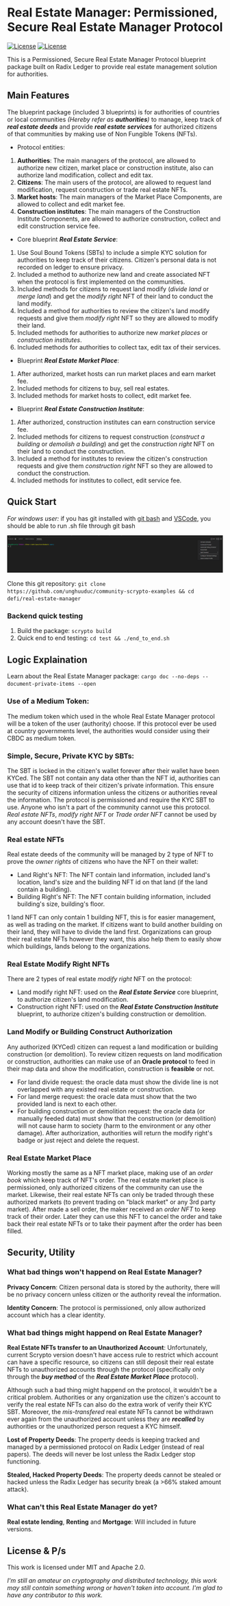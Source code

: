 # Real Estate Manager: Permissioned, Secure Real Estate Manager Protocol

[![License](https://img.shields.io/badge/License-Apache_2.0-blue.svg)](https://opensource.org/licenses/Apache-2.0)
[![License](https://img.shields.io/badge/license-MIT-blue.svg)](https://opensource.org/licenses/MIT)

This is a Permissioned, Secure Real Estate Manager Protocol blueprint package built on Radix Ledger to provide real estate management solution for authorities.

## Main Features

The blueprint package (included 3 blueprints) is for authorities of countries or local communities *(Hereby refer as **authorities**)* to manage, keep track of ***real estate deeds*** and provide ***real estate services*** for authorized citizens of that communities by making use of Non Fungible Tokens (NFTs). 

- Protocol entities:
1. **Authorities**: The main managers of the protocol, are allowed to authorize new citizen, market place or construction institute, also can authorize land modification, collect and edit tax.
2. **Citizens**: The main users of the protocol, are allowed to request land modification, request construction or trade real estate NFTs.
3. **Market hosts**: The main managers of the Market Place Components, are allowed to collect and edit market fee.
4. **Construction institutes**: The main managers of the Construction Institute Components, are allowed to authorize construction, collect and edit construction service fee.

- Core blueprint ***Real Estate Service***:
1. Use Soul Bound Tokens (SBTs) to include a simple KYC solution for authorities to keep track of their citizens. Citizen's personal data is not recorded on ledger to ensure privacy.
2. Included a method to authorize new land and create associated NFT when the protocol is first implemented on the communities.
3. Included methods for citizens to request land modify (*divide land* or *merge land*) and get the *modify right* NFT of their land to conduct the land modify.
4. Included a method for authorities to review the citizen's land modify requests and give them *modify right* NFT so they are allowed to modify their land.
5. Included methods for authorities to authorize new *market places* or *construction institutes*.
6. Included methods for authorities to collect tax, edit tax of their services.

- Blueprint ***Real Estate Market Place***:
1. After authorized, market hosts can run market places and earn market fee.
2. Included methods for citizens to buy, sell real estates.
3. Included methods for market hosts to collect, edit market fee.

- Blueprint ***Real Estate Construction Institute***:
1. After authorized, construction institutes can earn construction service fee.
2. Included methods for citizens to request construction (*construct a building* or *demolish a building*) and get the *construction right* NFT on their land to conduct the construction.
3. Included a method for institutes to review the citizen's construction requests and give them *construction right* NFT so they are allowed to conduct the construction.
4. Included methods for institutes to collect, edit service fee.

## Quick Start

*For windows user:* if you has git installed with [git bash](https://www.stanleyulili.com/git/how-to-install-git-bash-on-windows/) and [VSCode](https://code.visualstudio.com/), you should be able to run .sh file through git bash

![](gitbash.PNG)

Clone this git repository: `git clone https://github.com/unghuuduc/community-scrypto-examples && cd defi/real-estate-manager`

### Backend quick testing

1. Build the package: `scrypto build`
2. Quick end to end testing: `cd test && ./end_to_end.sh`

## Logic Explaination

Learn about the Real Estate Manager package: `cargo doc --no-deps --document-private-items --open`

### Use of a Medium Token:
The medium token which used in the whole Real Estate Manager protocol will be a token of the user (authority) choose.
If this protocol ever be used at country governments level, the authorities would consider using their CBDC as medium token.

### Simple, Secure, Private KYC by SBTs:
The SBT is locked in the citizen's wallet forever after their wallet have been KYCed.
The SBT not contain any data other than the NFT id, authorities can use that id to keep track of their citizen's private information.
This ensure the security of citizens information unless the citizens or authorities reveal the information.
The protocol is permissioned and require the KYC SBT to use. Anyone who isn't a part of the community cannot use this protocol.
*Real estate NFTs*, *modify right NFT* or *Trade order NFT* cannot be used by any account doesn't have the SBT.

### Real estate NFTs
Real estate deeds of the community will be managed by 2 type of NFT to prove the *owner rights* of citizens who have the NFT on their wallet: 
- Land Right's NFT: The NFT contain land information, included land's location, land's size and the building NFT id on that land (if the land contain a building).
- Building Right's NFT: The NFT contain building information, included building's size, building's floor.

1 land NFT can only contain 1 building NFT, this is for easier management, as well as trading on the market. If citizens want to build another building on their land, they will have to divide the land first.
Organizations can group their real estate NFTs however they want, this also help them to easily show which buildings, lands belong to the organizations.

### Real Estate Modify Right NFTs
There are 2 types of real estate *modify right* NFT on the protocol:
- Land modify right NFT: used on the ***Real Estate Service*** core blueprint, to authorize citizen's land modification.
- Construction right NFT: used on the ***Real Estate Construction Institute*** blueprint, to authorize citizen's building construction or demolition.

### Land Modify or Building Construct Authorization
Any authorized (KYCed) citizen can request a land modification or building construction (or demolition).
To review citizen requests on land modification or construction, authorities can make use of an **Oracle protocol** to feed in their map data and show the modification, construction is **feasible** or not.
- For land divide request: the oracle data must show the divide line is not overlapped with any existed real estate or construction.
- For land merge request: the oracle data must show that the two provided land is next to each other.
- For building construction or demolition request: the oracle data (or manually feeded data) must show that the construction (or demolition) will not cause harm to society (harm to the environment or any other damage).
After authorization, authorities will return the modify right's badge or just reject and delete the request.

### Real Estate Market Place
Working mostly the same as a NFT market place, making use of an *order book* which keep track of NFT's order.
The real estate market place is permissioned, only authorized citizens of the community can use the market. Likewise, their real estate NFTs can only be traded through these authorized markets (to prevent trading on "black market" or any 3rd party market).
After made a sell order, the maker received an *order NFT* to keep track of their order. Later they can use this NFT to cancel the order and take back their real estate NFTs or to take their payment after the order has been filled.

## Security, Utility

### What bad things won't happend on Real Estate Manager?

**Privacy Concern**: Citizen personal data is stored by the authority, there will be no privacy concern unless citizen or the authority reveal the information.

**Identity Concern**: The protocol is permissioned, only allow authorized account which has a clear identity.

### What bad things might happend on Real Estate Manager?

**Real Estate NFTs transfer to an Unauthorized Account**: Unfortunately, current Scrypto version doesn't have access rule to restrict which account can have a specific resource, so citizens can still deposit their real estate NFTs to unauthorized accounts through the protocol (specifically only through the ***buy method*** of the ***Real Estate Market Place*** protocol).

Although such a bad thing might happend on the protocol, it wouldn't be a critical problem. Authorities or any organization use the citizen's account to verify the real estate NFTs can also do the extra work of verify their KYC SBT. Moreover, the *mis-transfered* real estate NFTs cannot be withdrawn ever again from the unauthorized account unless they are ***recalled*** by authorities or the unauthorized person request a KYC himself.

**Lost of Property Deeds**: The property deeds is keeping tracked and managed by a permissioned protocol on Radix Ledger (instead of real papers). The deeds will never be lost unless the Radix Ledger stop functioning.

**Stealed, Hacked Property Deeds**: The property deeds cannot be stealed or hacked unless the Radix Ledger has security break (a >66% staked amount attack).

### What can't this Real Estate Manager do yet?

**Real estate lending**, **Renting** and **Mortgage**: Will included in future versions.

## License & P/s

This work is licensed under MIT and Apache 2.0.

*I'm still an amateur on cryptography and distributed technology, this work may still contain something wrong or haven't taken into account. I'm glad to have any contributor to this work.*
